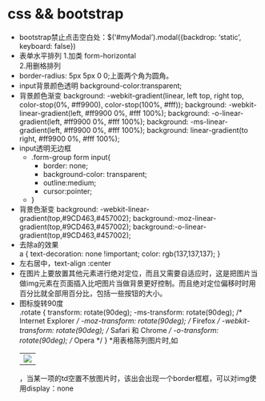 css  &&   bootstrap
======

* bootstrap禁止点击空白处：$(‘#myModal’).modal({backdrop: ‘static’, keyboard: false})
* 表单水平排列
 1.加类  form-horizontal  
 2.用删格排列		
* border-radius: 5px 5px 0 0;上面两个角为圆角。
* input背景颜色透明	background-color:transparent;
* 背景颜色渐变
    background: -webkit-gradient(linear, left top, right top, color-stop(0%, #ff9900), color-stop(100%, #fff));
    background: -webkit-linear-gradient(left, #ff9900 0%, #fff 100%);
    background: -o-linear-gradient(left, #ff9900 0%, #fff 100%);
    background: -ms-linear-gradient(left, #ff9900 0%, #fff 100%);
    background: linear-gradient(to right, #ff9900 0%, #fff 100%);
* input透明无边框
    * .form-group form input{
        * border: none;
        * background-color: transparent;
        * outline:medium;
        * cursor:pointer;
    * }
* 背景色渐变    background: -webkit-linear-gradient(top,#9CD463,#457002);
	background:-moz-linear-gradient(top,#9CD463,#457002);
    background:-o-linear-gradient(top,#9CD463,#457002);
* 去除a的效果 <br> a {
	text-decoration: none !important;
	color: rgb(137,137,137);
}
* 左右居中，text-align :center
* 在图片上要放置其他元素进行绝对定位，而且又需要自适应时，这是把图片当做img元素在页面插入比吧图片当做背景更好控制。而且绝对定位偏移时时用百分比就全部用百分比，包括一些按钮的大小。
* 图标旋转90度 <br>
.rotate {
    transform: rotate(90deg);
	-ms-transform: rotate(90deg); /* Internet Explorer */
	-moz-transform: rotate(90deg); /* Firefox */
	-webkit-transform: rotate(90deg); /* Safari 和 Chrome */
	-o-transform: rotate(90deg); /* Opera */
}
*用表格陈列图片时,如<table><tr><td><img src="xxx"></td></td></table>，当某一项的td空置不放图片时，该出会出现一个border框框，可以对img使用display：none
